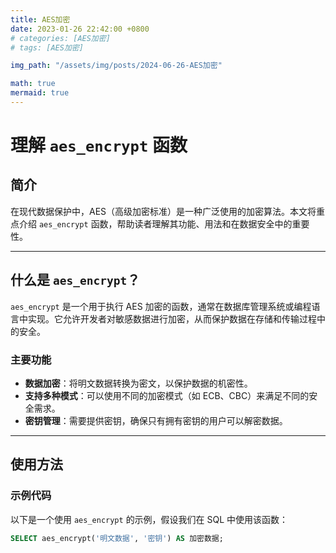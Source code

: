 ```yaml
---
title: AES加密
date: 2023-01-26 22:42:00 +0800
# categories: [AES加密]
# tags: [AES加密]

img_path: "/assets/img/posts/2024-06-26-AES加密"

math: true
mermaid: true
---
```

# 理解 `aes_encrypt` 函数

## 简介
在现代数据保护中，AES（高级加密标准）是一种广泛使用的加密算法。本文将重点介绍 `aes_encrypt` 函数，帮助读者理解其功能、用法和在数据安全中的重要性。

---

## 什么是 `aes_encrypt`？

`aes_encrypt` 是一个用于执行 AES 加密的函数，通常在数据库管理系统或编程语言中实现。它允许开发者对敏感数据进行加密，从而保护数据在存储和传输过程中的安全。

### 主要功能
- **数据加密**：将明文数据转换为密文，以保护数据的机密性。
- **支持多种模式**：可以使用不同的加密模式（如 ECB、CBC）来满足不同的安全需求。
- **密钥管理**：需要提供密钥，确保只有拥有密钥的用户可以解密数据。

---

## 使用方法

### 示例代码

以下是一个使用 `aes_encrypt` 的示例，假设我们在 SQL 中使用该函数：

```sql
SELECT aes_encrypt('明文数据', '密钥') AS 加密数据;
